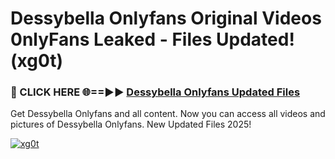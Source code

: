 # Dessybella Onlyfans Original Videos 0nlyFans Leaked - Files Updated! (xg0t)

<h3>🔴 CLICK HERE 🌐==►► <a href="https://tinyurl.com/2m67pmp6" rel="nofollow">Dessybella Onlyfans Updated Files</a></h3>

Get Dessybella Onlyfans and all content. Now you can access all videos and pictures of Dessybella Onlyfans. New Updated Files 2025!

[![xg0t](https://i.imgur.com/H4QAA4z.gif)](https://tinyurl.com/2m67pmp6)